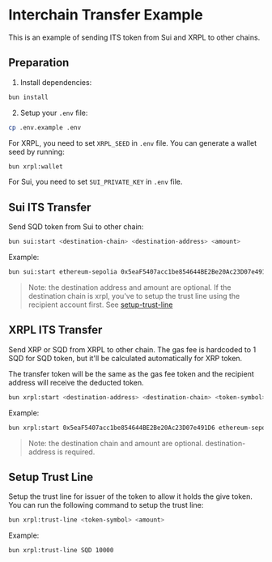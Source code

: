 # Interchain Transfer Example

This is an example of sending ITS token from Sui and XRPL to other chains.

## Preparation

1. Install dependencies:

```bash
bun install
```

2. Setup your `.env` file:

```bash
cp .env.example .env
```

For XRPL, you need to set `XRPL_SEED` in `.env` file. You can generate a wallet seed by running:

```bash
bun xrpl:wallet
```

For Sui, you need to set `SUI_PRIVATE_KEY` in `.env` file.

## Sui ITS Transfer

Send SQD token from Sui to other chain:

```bash
bun sui:start <destination-chain> <destination-address> <amount>
```

Example:

```bash
bun sui:start ethereum-sepolia 0x5eaF5407acc1be854644BE2Be20Ac23D07e491D6 1
```

> Note: the destination address and amount are optional.
> If the destination chain is xrpl, you've to setup the trust line using the recipient account first. See [setup-trust-line](#setup-trust-line)

## XRPL ITS Transfer

Send XRP or SQD from XRPL to other chain. The gas fee is hardcoded to 1 SQD for SQD token, but it'll be calculated automatically for XRP token.

The transfer token will be the same as the gas fee token and the recipient address will receive the deducted token.

```bash
bun xrpl:start <destination-address> <destination-chain> <token-symbol> <amount>
```

Example:

```bash
bun xrpl:start 0x5eaF5407acc1be854644BE2Be20Ac23D07e491D6 ethereum-sepolia SQD 10
```

> Note: the destination chain and amount are optional. destination-address is required.

## Setup Trust Line

Setup the trust line for issuer of the token to allow it holds the give token. You can run the following command to setup the trust line:

```bash
bun xrpl:trust-line <token-symbol> <amount>
```

Example:

```bash
bun xrpl:trust-line SQD 10000
```
